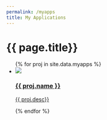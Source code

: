 ```yaml
---
permalink: /myapps
title: My Applications
---
```

<body>
<h1 class="gitHubTitle">{{ page.title}}</h1>
<div class="txt-center">
<ul class="cell cellGh">
  {% for proj in site.data.myapps %}
  <a href="{{proj.link}}" target="_blank">
  <li>
    <img src="{{proj.img}}"/>
    <h3>{{ proj.name }}</h3>
    <p>{{ proj.desc}}</p>
  </li></a>
  {% endfor %}
</ul>
</div>
<br>
</body>